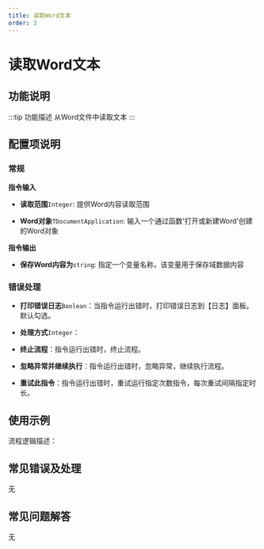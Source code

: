 ```yaml
---
title: 读取Word文本
order: 3
---
```


# 读取Word文本

## 功能说明

:::tip 功能描述
从Word文件中读取文本
:::

## 配置项说明

### 常规

**指令输入**

- **读取范围**`Integer`: 提供Word内容读取范围

- **Word对象**`TDocumentApplication`: 输入一个通过函数'打开或新建Word'创建的Word对象


**指令输出**

- **保存Word内容为**`string`: 指定一个变量名称，该变量用于保存域数据内容

### 错误处理

- **打印错误日志**`Boolean`：当指令运行出错时，打印错误日志到【日志】面板。默认勾选。

- **处理方式**`Integer`：

 - **终止流程**：指令运行出错时，终止流程。

 - **忽略异常并继续执行**：指令运行出错时，忽略异常，继续执行流程。

 - **重试此指令**：指令运行出错时，重试运行指定次数指令，每次重试间隔指定时长。

## 使用示例

流程逻辑描述：

## 常见错误及处理

无

## 常见问题解答

无

